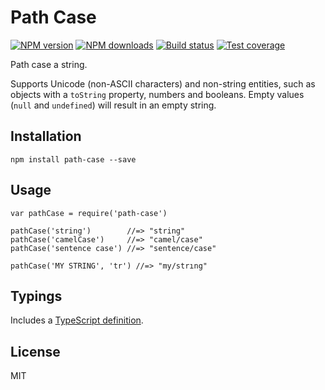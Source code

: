 Path Case
=========

[![NPM version](https://img.shields.io/npm/v/path-case.svg?style=flat)](https://npmjs.org/package/path-case) [![NPM downloads](https://img.shields.io/npm/dm/path-case.svg?style=flat)](https://npmjs.org/package/path-case) [![Build status](https://img.shields.io/travis/blakeembrey/path-case.svg?style=flat)](https://travis-ci.org/blakeembrey/path-case) [![Test coverage](https://img.shields.io/coveralls/blakeembrey/path-case.svg?style=flat)](https://coveralls.io/r/blakeembrey/path-case?branch=master)

Path case a string.

Supports Unicode (non-ASCII characters) and non-string entities, such as objects with a `toString` property, numbers and booleans. Empty values (`null` and `undefined`) will result in an empty string.

Installation
------------

    npm install path-case --save

Usage
-----

    var pathCase = require('path-case')

    pathCase('string')        //=> "string"
    pathCase('camelCase')     //=> "camel/case"
    pathCase('sentence case') //=> "sentence/case"

    pathCase('MY STRING', 'tr') //=> "my/strıng"

Typings
-------

Includes a [TypeScript definition](path-case.d.ts).

License
-------

MIT

